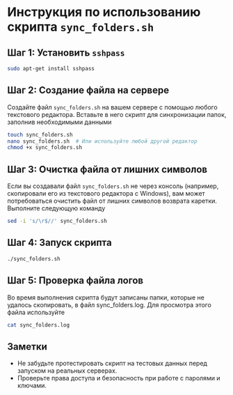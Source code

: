 # Инструкция по использованию скрипта `sync_folders.sh`

## Шаг 1: Установить `sshpass`

```bash
sudo apt-get install sshpass
```

## Шаг 2: Создание файла на сервере

Создайте файл `sync_folders.sh` на вашем сервере с помощью любого текстового редактора. Вставьте в него скрипт для синхронизации папок, заполнив необходимыми данными

```bash
touch sync_folders.sh
nano sync_folders.sh  # Или используйте любой другой редактор
chmod +x sync_folders.sh

```

## Шаг 3: Очистка файла от лишних символов

Если вы создавали файл `sync_folders.sh` не через консоль (например, скопировали его из текстового редактора с Windows), вам может потребоваться очистить файл от лишних символов возврата каретки. Выполните следующую команду

```bash
sed -i 's/\r$//' sync_folders.sh
```

## Шаг 4: Запуск скрипта

```bash
./sync_folders.sh
```

## Шаг 5: Проверка файла логов

Во время выполнения скрипта будут записаны папки, которые не удалось скопировать, в файл sync_folders.log. Для просмотра этого файла используйте

```bash
cat sync_folders.log
```

## Заметки

- Не забудьте протестировать скрипт на тестовых данных перед запуском на реальных серверах.
- Проверьте права доступа и безопасность при работе с паролями и ключами.